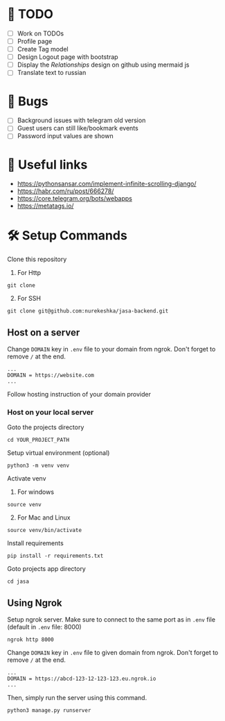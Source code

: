 # 📝 TODO
- [ ] Work on TODOs
- [ ] Profile page
- [ ] Create Tag model
- [ ] Design Logout page with bootstrap
- [ ] Display the *Relationships* design on github using mermaid js
- [ ] Translate text to russian
# 🐛 Bugs
- [ ] Background issues with telegram old version
- [ ] Guest users can still like/bookmark events
- [ ] Password input values are shown

# 🔗 Useful links
- https://pythonsansar.com/implement-infinite-scrolling-django/
- https://habr.com/ru/post/666278/
- https://core.telegram.org/bots/webapps
- https://metatags.io/



# 🛠 Setup Commands
Clone this repository
1. For Http
```
git clone 
```
2. For SSH
```
git clone git@github.com:nurekeshka/jasa-backend.git
```


## Host on a server
Change `DOMAIN` key in `.env` file to your domain from ngrok. Don't forget to 
remove `/` at the end.
```
...
DOMAIN = https://website.com
...
```

Follow hosting instruction of your domain provider

### Host on your local server
Goto the projects directory
```
cd YOUR_PROJECT_PATH
```

Setup virtual environment (optional)
```
python3 -m venv venv
```

Activate venv
1. For windows
```
source venv
```
2. For Mac and Linux
```
source venv/bin/activate
```

Install requirements
```
pip install -r requirements.txt
```

Goto projects app directory
```
cd jasa
```

## Using Ngrok

Setup ngrok server. Make sure to connect to the same port as in `.env` file (default in `.env` file: 8000)
```
ngrok http 8000
```

Change `DOMAIN` key in `.env` file to given domain from ngrok. Don't forget to remove `/` at the end.
```
...
DOMAIN = https://abcd-123-12-123-123.eu.ngrok.io
...
```

Then, simply run the server using this command.
```
python3 manage.py runserver
```
